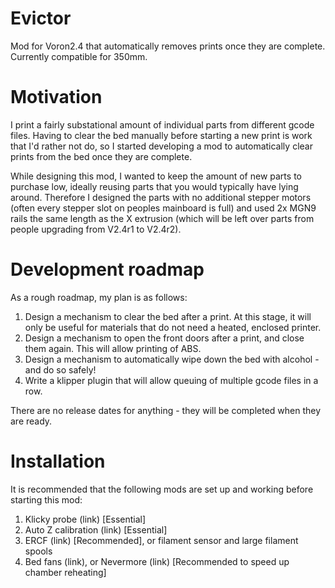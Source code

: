 # Evictor
Mod for Voron2.4 that automatically removes prints once they are complete. Currently compatible for 350mm.

# Motivation
I print a fairly substational amount of individual parts from different gcode files. Having to clear the bed manually before starting a new print is work that I'd rather not do, so I started developing a mod to automatically clear prints from the bed once they are complete.

While designing this mod, I wanted to keep the amount of new parts to purchase low, ideally reusing parts that you would typically have lying around. Therefore I designed the parts with no additional stepper motors (often every stepper slot on peoples mainboard is full) and used 2x MGN9 rails the same length as the X extrusion (which will be left over parts from people upgrading from V2.4r1 to V2.4r2).


# Development roadmap
As a rough roadmap, my plan is as follows:
1) Design a mechanism to clear the bed after a print. At this stage, it will only be useful for materials that do not need a heated, enclosed printer.
3) Design a mechanism to open the front doors after a print, and close them again. This will allow printing of ABS.
5) Design a mechanism to automatically wipe down the bed with alcohol - and do so safely!
6) Write a klipper plugin that will allow queuing of multiple gcode files in a row.

There are no release dates for anything - they will be completed when they are ready.

# Installation
It is recommended that the following mods are set up and working before starting this mod:
1) Klicky probe (link) [Essential]
2) Auto Z calibration (link) [Essential]
3) ERCF (link) [Recommended], or filament sensor and large filament spools
5) Bed fans (link), or Nevermore (link) [Recommended to speed up chamber reheating]
